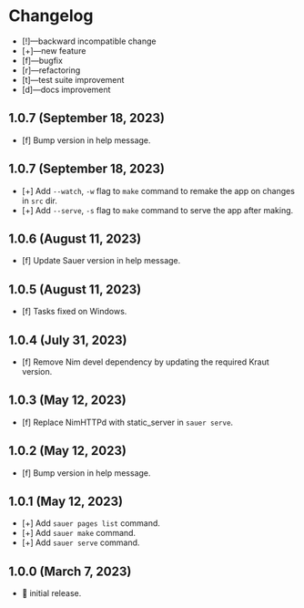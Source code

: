 # Changelog

-   [!]—backward incompatible change
-   [+]—new feature
-   [f]—bugfix
-   [r]—refactoring
-   [t]—test suite improvement
-   [d]—docs improvement

## 1.0.7 (September 18, 2023)

-   [f] Bump version in help message.


## 1.0.7 (September 18, 2023)

-   [+] Add `--watch`, `-w` flag to `make` command to remake the app on changes in `src` dir.
-   [+] Add `--serve`, `-s` flag to `make` command to serve the app after making.


## 1.0.6 (August 11, 2023)

-   [f] Update Sauer version in help message.


## 1.0.5 (August 11, 2023)

-   [f] Tasks fixed on Windows.


## 1.0.4 (July 31, 2023)

-   [f] Remove Nim devel dependency by updating the required Kraut version.


## 1.0.3 (May 12, 2023)

-   [f] Replace NimHTTPd with static_server in `sauer serve`.


## 1.0.2 (May 12, 2023)

-   [f] Bump version in help message.


## 1.0.1 (May 12, 2023)

-   [+] Add `sauer pages list` command.
-   [+] Add `sauer make` command.
-   [+] Add `sauer serve` command.


## 1.0.0 (March 7, 2023)

-   🎉 initial release.

